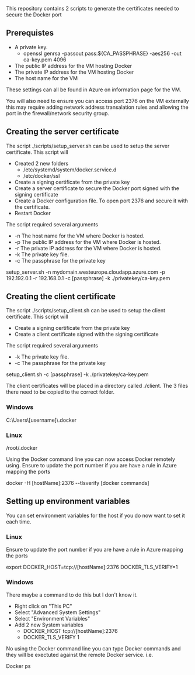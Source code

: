 This repository contains 2 scripts to generate the certificates needed to secure the Docker port

## Prerequistes


* A private key.
  * openssl genrsa -passout pass:${CA_PASSPHRASE} -aes256 -out ca-key.pem 4096
* The public IP address for the VM hosting Docker
* The private IP address for the VM hosting Docker
* The host name for the VM

These settings can all be found in Azure on information page for the VM.

You will also need to ensure you can access port 2376 on the VM externally this may require adding network address transalation rules and allowing the port in the firewall/network security group.

## Creating the server certificate
The script ./scripts/setup_server.sh can be used to setup the server certificate. This script will

* Created 2 new folders
  * /etc/systemd/system/docker.service.d
  * /etc/docker/ssl
* Create a signing certificate from the private key
* Create a server certificate to secure the Docker port signed with the signing certificate
* Create a Docker configuration file. To open port 2376 and secure it with the certificate.
* Restart Docker

The script required several arguments

* -n  The host name for the VM where Docker is hosted.
* -p The public IP address for the VM where Docker is hosted.
* -r The private IP address for the VM where Docker is hosted.
* -k The private key file.
* -c The passphrase for the private key

setup_server.sh -n mydomain.westeurope.cloudapp.azure.com -p 192.192.0.1 -r 192.168.0.1 -c [passphrase] -k ./privatekey/ca-key.pem

## Creating the client certificate

The script ./scripts/setup_client.sh can be used to setup the client certificate. This script will

* Create a signing certificate from the private key
* Create a client certificate signed with the signing certificate

The script required several arguments

* -k The private key file.
* -c The passphrase for the private key


setup_client.sh -c [passphrase] -k ./privatekey/ca-key.pem

The client certificates will be placed in a directory called ./client. The 3 files there need to be copied to the correct folder.

### Windows

C:\Users\\[username]\\.docker

### Linux

/root/.docker

Using the Docker command line you can now access Docker remotely using. Ensure to update the port number if you are have a rule in Azure mapping the ports

docker -H [hostName]:2376 --tlsverify [docker commands]

## Setting up environment variables

You can set environment variables for the host if you do now want to set it each time.

### Linux

Ensure to update the port number if you are have a rule in Azure mapping the ports

export DOCKER_HOST=tcp://[hostName]:2376 DOCKER_TLS_VERIFY=1

### Windows

There maybe a command to do this but I don't know it.

* Right click on "This PC"
* Select "Advanced System Settings"
* Select "Environment Variables"
* Add 2 new System variables
  * DOCKER_HOST tcp://[hostName]:2376
  * DOCKER_TLS_VERIFY 1
  
No using the Docker command line you can type Docker commands and they will be exectuted against the remote Docker service. i.e.

Docker ps
